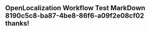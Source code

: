 <properties
ms.topic="hero-topic"
ms.test1="hero-topic"
ms.test2="test"/>


## OpenLocalization Workflow Test MarkDown 8190c5c8-ba87-4be8-86f6-a09f2e08cf02 thanks!



<!--HONumber=Jul16_HO3-->


